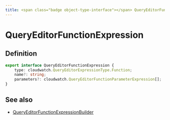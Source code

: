 ```yaml
---
title: <span class="badge object-type-interface"></span> QueryEditorFunctionExpression
---
```

# <span class="badge object-type-interface"></span> QueryEditorFunctionExpression

## Definition

```typescript
export interface QueryEditorFunctionExpression {
	type: cloudwatch.QueryEditorExpressionType.Function;
	name?: string;
	parameters?: cloudwatch.QueryEditorFunctionParameterExpression[];
}

```
## See also

 * <span class="badge builder"></span> [QueryEditorFunctionExpressionBuilder](./builder-QueryEditorFunctionExpressionBuilder.md)
